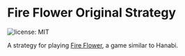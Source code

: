 Fire Flower Original Strategy
=============================

![license: MIT](https://img.shields.io/badge/license-MIT-blue.svg)

A strategy for playing [Fire Flower](https://github.com/davidleston/FireFlowerBoard), a game similar to Hanabi.
